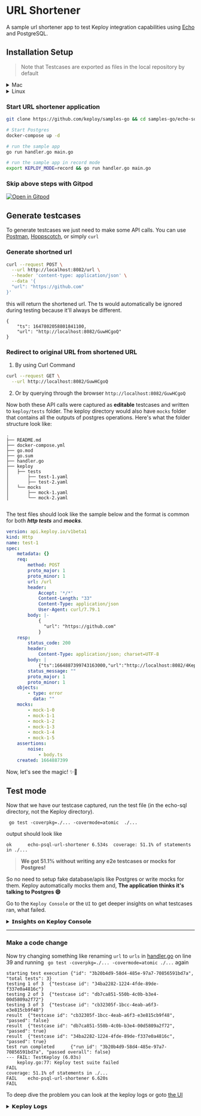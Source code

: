 # URL Shortener

A sample url shortener app to test Keploy integration capabilities using [Echo](https://echo.labstack.com/) and PostgreSQL. 

## Installation Setup

> Note that Testcases are exported as files in the local repository by default

<details>
<summary>Mac</summary>

```shell
curl --silent --location "https://github.com/keploy/keploy/releases/latest/download/keploy_darwin_all.tar.gz" | tar xz -C /tmp

sudo mv /tmp/keploy /usr/local/bin

# start keploy with default settings
keploy
```

</details>

<details>
<summary>Linux</summary>

```shell
curl --silent --location "https://github.com/keploy/keploy/releases/latest/download/keploy_linux_amd64.tar.gz" | tar xz -C /tmp

sudo mv /tmp/keploy /usr/local/bin 

# start keploy with default settings
keploy
```

</details>

### Start URL shortener application 

```bash
git clone https://github.com/keploy/samples-go && cd samples-go/echo-sql

# Start Postgres
docker-compose up -d

# run the sample app
go run handler.go main.go

# run the sample app in record mode
export KEPLOY_MODE=record && go run handler.go main.go
```

### Skip above steps with Gitpod

[![Open in Gitpod](https://gitpod.io/button/open-in-gitpod.svg)](https://gitpod.io/from-referrer)

## Generate testcases

To generate testcases we just need to make some API calls. You can use [Postman](https://www.postman.com/), [Hoppscotch](https://hoppscotch.io/), or simply `curl`

### Generate shortned url

```bash
curl --request POST \
  --url http://localhost:8082/url \
  --header 'content-type: application/json' \
  --data '{
  "url": "https://github.com"
}'
```

this will return the shortened url. The ts would automatically be ignored during testing because it'll always be different.

```
{
	"ts": 1647802058801841100,
	"url": "http://localhost:8082/GuwHCgoQ"
}
```

### Redirect to original URL from shortened URL 

1. By using Curl Command
```bash
curl --request GET \
  --url http://localhost:8082/GuwHCgoQ
```

2. Or by querying through the browser `http://localhost:8082/GuwHCgoQ`

Now both these API calls were captured as **editable** testcases and written to `keploy/tests` folder. The keploy directory would also have `mocks` folder that contains all the outputs of postgres operations. Here's what the folder structure look like:

```
.
├── README.md
├── docker-compose.yml
├── go.mod
├── go.sum
├── handler.go
├── keploy
│   ├── tests
│       ├── test-1.yaml
│       ├── test-2.yaml
│   └── mocks
│       ├── mock-1.yaml
│       └── mock-2.yaml


```

The test files should look like the sample below and the format is common for both ***http tests*** and ***mocks***. 
```yaml
version: api.keploy.io/v1beta1
kind: Http
name: test-1
spec:
    metadata: {}
    req:
        method: POST
        proto_major: 1
        proto_minor: 1
        url: /url
        header:
            Accept: '*/*'
            Content-Length: "33"
            Content-Type: application/json
            User-Agent: curl/7.79.1
        body: |-
            {
              "url": "https://github.com"
            }
    resp:
        status_code: 200
        header:
            Content-Type: application/json; charset=UTF-8
        body: |
            {"ts":1664887399743163000,"url":"http://localhost:8082/4KepjkTT"}
        status_message: ""
        proto_major: 1
        proto_minor: 1
    objects:
        - type: error
          data: ""
    mocks:
        - mock-1-0
        - mock-1-1
        - mock-1-2
        - mock-1-3
        - mock-1-4
        - mock-1-5
    assertions:
        noise:
            - body.ts
    created: 1664887399

```

Now, let's see the magic! ✨💫

## Test mode

Now that we have our testcase captured, run the test file (in the echo-sql directory, not the Keploy directory).

```shell
 go test -coverpkg=./... -covermode=atomic  ./...
```

output should look like

```shell
ok      echo-psql-url-shortener 6.534s  coverage: 51.1% of statements in ./...
```

> **We got 51.1% without writing any e2e testcases or mocks for Postgres!**

So no need to setup fake database/apis like Postgres or write mocks for them. Keploy automatically mocks them and, **The application thinks it's talking to Postgres 😄**

Go to the `Keploy Console` or the `UI` to get deeper insights on what testcases ran, what failed.

<details>
<summary>𝗜𝗻𝘀𝗶𝗴𝗵𝘁𝘀 𝗼𝗻 𝗞𝗲𝗽𝗹𝗼𝘆 𝗖𝗼𝗻𝘀𝗼𝗹𝗲</summary>

```shell
 <=========================================> 
  TESTRUN STARTED with id: "2115e16c-00b9-469a-aad0-e4ff196b02e2"
        For App: "sample-url-shortener"
        Total tests: 3
 <=========================================> 

Testrun passed for testcase with id: "cb32305f-1bcc-4eab-a6f3-e3e815cb9f48"

--------------------------------------------------------------------

Testrun passed for testcase with id: "db7ca851-550b-4c0b-b3e4-00d5809a2f72"

--------------------------------------------------------------------

Testrun passed for testcase with id: "34ba2282-1224-4fde-89de-f337e0a4816c"

--------------------------------------------------------------------


 <=========================================> 
  TESTRUN SUMMARY. For testrun with id: "2115e16c-00b9-469a-aad0-e4ff196b02e2"
        Total tests: 3
        Total test passed: 3
        Total test failed: 0
 <=========================================> 

```

![testruns](https://i.imgur.com/euROA3X.png)
![testruns](https://user-images.githubusercontent.com/21143531/159177972-8f1b0c92-05ea-4c10-9583-47ddb5e952be.png)
![testrun](https://user-images.githubusercontent.com/21143531/159178008-f7d38738-d841-437a-a3b4-bb7e5b07b808.png)

</details>

---

### Make a code change

Now try changing something like renaming `url` to `urls` in [handler.go](./handler.go) on line 39 and running ` go test -coverpkg=./... -covermode=atomic ./...` again

```shell
starting test execution {"id": "3b20b4d9-58d4-485e-97a7-70856591bd7a", "total tests": 3}
testing 1 of 3  {"testcase id": "34ba2282-1224-4fde-89de-f337e0a4816c"}
testing 2 of 3  {"testcase id": "db7ca851-550b-4c0b-b3e4-00d5809a2f72"}
testing 3 of 3  {"testcase id": "cb32305f-1bcc-4eab-a6f3-e3e815cb9f48"}
result  {"testcase id": "cb32305f-1bcc-4eab-a6f3-e3e815cb9f48", "passed": false}
result  {"testcase id": "db7ca851-550b-4c0b-b3e4-00d5809a2f72", "passed": true}
result  {"testcase id": "34ba2282-1224-4fde-89de-f337e0a4816c", "passed": true}
test run completed      {"run id": "3b20b4d9-58d4-485e-97a7-70856591bd7a", "passed overall": false}
--- FAIL: TestKeploy (6.03s)
    keploy.go:77: Keploy test suite failed
FAIL
coverage: 51.1% of statements in ./...
FAIL    echo-psql-url-shortener 6.620s
FAIL

```


To deep dive the problem you can look at the keploy logs or goto [the UI](http://localhost:6789/testruns)
<details>
<summary>𝗞𝗲𝗽𝗹𝗼𝘆 𝗟𝗼𝗴𝘀</summary>

```shell
 <=========================================> 
  TESTRUN STARTED with id: "3b20b4d9-58d4-485e-97a7-70856591bd7a"
        For App: "sample-url-shortener"
        Total tests: 3
 <=========================================> 

Testrun failed for testcase with id: "cb32305f-1bcc-4eab-a6f3-e3e815cb9f48"
Test Result:
        Input Http Request: models.HttpReq{
  Method:     "POST",
  ProtoMajor: 1,
  ProtoMinor: 1,
  URL:        "/url",
  URLParams:  map[string]string{},
  Header:     http.Header{
    "Accept": []string{
      "*/*",
    },
    "Content-Length": []string{
      "33",
    },
    "Content-Type": []string{
      "application/json",
    },
    "User-Agent": []string{
      "curl/7.79.1",
    },
  },
  Body: "{\n  \"url\": \"https://github.com\"\n}",
}

        Expected Response: models.HttpResp{
  StatusCode: 200,
  Header:     http.Header{
    "Content-Type": []string{
      "application/json; charset=UTF-8",
    },
  },
  Body:          "{\"ts\":1664887399743163000,\"url\":\"http://localhost:8082/4KepjkTT\"}\n",
  StatusMessage: "",
  ProtoMajor:    0,
  ProtoMinor:    0,
}

        Actual Response: models.HttpResp{
  StatusCode: 200,
  Header:     http.Header{
    "Content-Type": []string{
      "application/json; charset=UTF-8",
    },
  },
  Body:          "{\"ts\":1664891977696880000,\"urls\":\"http://localhost:8082/4KepjkTT\"}\n",
  StatusMessage: "",
  ProtoMajor:    0,
  ProtoMinor:    0,
}

DIFF: 
        Response body: {
                "url": {
                        Expected value: "http://localhost:8082/4KepjkTT"
                        Actual value: nil
                }
                "urls": {
                        Expected value: nil
                        Actual value: "http://localhost:8082/4KepjkTT"
                }
        }
--------------------------------------------------------------------

Testrun passed for testcase with id: "db7ca851-550b-4c0b-b3e4-00d5809a2f72"

--------------------------------------------------------------------

Testrun passed for testcase with id: "34ba2282-1224-4fde-89de-f337e0a4816c"

--------------------------------------------------------------------


 <=========================================> 
  TESTRUN SUMMARY. For testrun with id: "3b20b4d9-58d4-485e-97a7-70856591bd7a"
        Total tests: 3
        Total test passed: 2
        Total test failed: 1
 <=========================================> 

```

![recent test runs](https://user-images.githubusercontent.com/21143531/159178101-403e9fab-f92b-4db3-87d7-1abdef0a7a7d.png)

![expected vs actual response](https://user-images.githubusercontent.com/21143531/159178125-9cffa7b5-509d-40ea-be4f-985b7b85d877.png)

</details>
